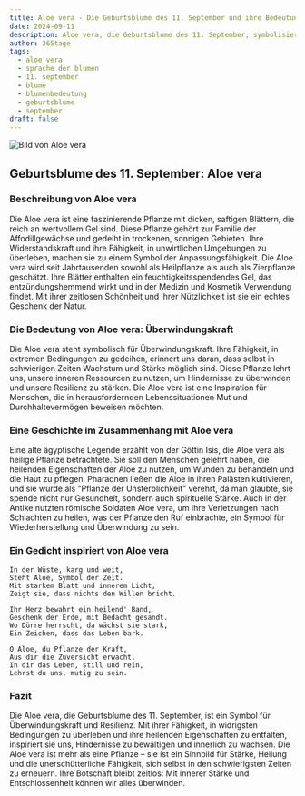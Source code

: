 ```yaml
---
title: Aloe vera - Die Geburtsblume des 11. September und ihre Bedeutung
date: 2024-09-11
description: Aloe vera, die Geburtsblume des 11. September, symbolisiert Überwindungskraft. Erfahre mehr über ihre Geschichte, Bedeutung und Symbolik in der Sprache der Blumen.
author: 365tage
tags:
  - aloe vera
  - sprache der blumen
  - 11. september
  - blume
  - blumenbedeutung
  - geburtsblume
  - september
draft: false
---
```


![Bild von Aloe vera](https://cdn.pixabay.com/photo/2018/04/15/23/38/aloe-vera-3323199_640.jpg#center)

## Geburtsblume des 11. September: Aloe vera

### Beschreibung von Aloe vera

Die Aloe vera ist eine faszinierende Pflanze mit dicken, saftigen Blättern, die reich an wertvollem Gel sind. Diese Pflanze gehört zur Familie der Affodillgewächse und gedeiht in trockenen, sonnigen Gebieten. Ihre Widerstandskraft und ihre Fähigkeit, in unwirtlichen Umgebungen zu überleben, machen sie zu einem Symbol der Anpassungsfähigkeit. Die Aloe vera wird seit Jahrtausenden sowohl als Heilpflanze als auch als Zierpflanze geschätzt. Ihre Blätter enthalten ein feuchtigkeitsspendendes Gel, das entzündungshemmend wirkt und in der Medizin und Kosmetik Verwendung findet. Mit ihrer zeitlosen Schönheit und ihrer Nützlichkeit ist sie ein echtes Geschenk der Natur.

### Die Bedeutung von Aloe vera: Überwindungskraft

Die Aloe vera steht symbolisch für Überwindungskraft. Ihre Fähigkeit, in extremen Bedingungen zu gedeihen, erinnert uns daran, dass selbst in schwierigen Zeiten Wachstum und Stärke möglich sind. Diese Pflanze lehrt uns, unsere inneren Ressourcen zu nutzen, um Hindernisse zu überwinden und unsere Resilienz zu stärken. Die Aloe vera ist eine Inspiration für Menschen, die in herausfordernden Lebenssituationen Mut und Durchhaltevermögen beweisen möchten.

### Eine Geschichte im Zusammenhang mit Aloe vera

Eine alte ägyptische Legende erzählt von der Göttin Isis, die Aloe vera als heilige Pflanze betrachtete. Sie soll den Menschen gelehrt haben, die heilenden Eigenschaften der Aloe zu nutzen, um Wunden zu behandeln und die Haut zu pflegen. Pharaonen ließen die Aloe in ihren Palästen kultivieren, und sie wurde als "Pflanze der Unsterblichkeit" verehrt, da man glaubte, sie spende nicht nur Gesundheit, sondern auch spirituelle Stärke. Auch in der Antike nutzten römische Soldaten Aloe vera, um ihre Verletzungen nach Schlachten zu heilen, was der Pflanze den Ruf einbrachte, ein Symbol für Wiederherstellung und Überwindung zu sein.

### Ein Gedicht inspiriert von Aloe vera

```
In der Wüste, karg und weit,  
Steht Aloe, Symbol der Zeit.  
Mit starkem Blatt und innerem Licht,  
Zeigt sie, dass nichts den Willen bricht.  

Ihr Herz bewahrt ein heilend' Band,  
Geschenk der Erde, mit Bedacht gesandt.  
Wo Dürre herrscht, da wächst sie stark,  
Ein Zeichen, dass das Leben bark.  

O Aloe, du Pflanze der Kraft,  
Aus dir die Zuversicht erwacht.  
In dir das Leben, still und rein,  
Lehrst du uns, mutig zu sein.  
```

### Fazit

Die Aloe vera, die Geburtsblume des 11. September, ist ein Symbol für Überwindungskraft und Resilienz. Mit ihrer Fähigkeit, in widrigsten Bedingungen zu überleben und ihre heilenden Eigenschaften zu entfalten, inspiriert sie uns, Hindernisse zu bewältigen und innerlich zu wachsen. Die Aloe vera ist mehr als eine Pflanze – sie ist ein Sinnbild für Stärke, Heilung und die unerschütterliche Fähigkeit, sich selbst in den schwierigsten Zeiten zu erneuern. Ihre Botschaft bleibt zeitlos: Mit innerer Stärke und Entschlossenheit können wir alles überwinden.
